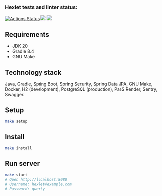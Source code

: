 ### Hexlet tests and linter status:
[![Actions Status](https://github.com/0byrif/java-project-99/actions/workflows/hexlet-check.yml/badge.svg)](https://github.com/0byrif/java-project-99/actions)
<a href="https://codeclimate.com/github/0byrif/java-project-99/maintainability"><img src="https://api.codeclimate.com/v1/badges/3c94ac7222a683ea93f0/maintainability" /></a>
<a href="https://codeclimate.com/github/0byrif/java-project-99/test_coverage"><img src="https://api.codeclimate.com/v1/badges/3c94ac7222a683ea93f0/test_coverage" /></a>


## Requirements

* JDK 20
* Gradle 8.4
* GNU Make

## Technology stack
Java, Gradle, Spring Boot, Spring Security, Spring Data JPA, GNU Make, Docker, H2 (development), PostgreSQL (production), PaaS Render, Sentry, Swagger.

## Setup
```bash
make setup
```

## Install

```bash
make install
```

## Run server

```bash
make start
# Open http://localhost:8080
# Username: hexlet@example.com
# Password: qwerty
```
